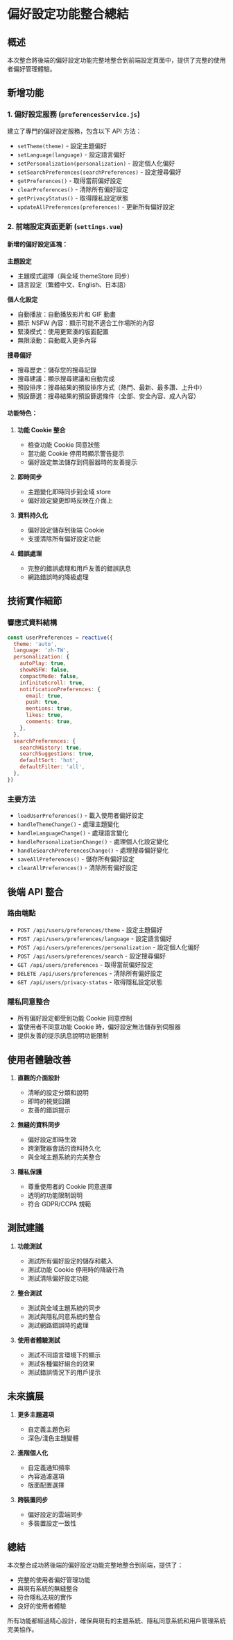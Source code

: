 # 偏好設定功能整合總結

## 概述

本次整合將後端的偏好設定功能完整地整合到前端設定頁面中，提供了完整的使用者偏好管理體驗。

## 新增功能

### 1. 偏好設定服務 (`preferencesService.js`)

建立了專門的偏好設定服務，包含以下 API 方法：

- `setTheme(theme)` - 設定主題偏好
- `setLanguage(language)` - 設定語言偏好
- `setPersonalization(personalization)` - 設定個人化偏好
- `setSearchPreferences(searchPreferences)` - 設定搜尋偏好
- `getPreferences()` - 取得當前偏好設定
- `clearPreferences()` - 清除所有偏好設定
- `getPrivacyStatus()` - 取得隱私設定狀態
- `updateAllPreferences(preferences)` - 更新所有偏好設定

### 2. 前端設定頁面更新 (`settings.vue`)

#### 新增的偏好設定區塊：

**主題設定**

- 主題模式選擇（與全域 themeStore 同步）
- 語言設定（繁體中文、English、日本語）

**個人化設定**

- 自動播放：自動播放影片和 GIF 動畫
- 顯示 NSFW 內容：顯示可能不適合工作場所的內容
- 緊湊模式：使用更緊湊的版面配置
- 無限滾動：自動載入更多內容

**搜尋偏好**

- 搜尋歷史：儲存您的搜尋記錄
- 搜尋建議：顯示搜尋建議和自動完成
- 預設排序：搜尋結果的預設排序方式（熱門、最新、最多讚、上升中）
- 預設篩選：搜尋結果的預設篩選條件（全部、安全內容、成人內容）

#### 功能特色：

1. **功能 Cookie 整合**

   - 檢查功能 Cookie 同意狀態
   - 當功能 Cookie 停用時顯示警告提示
   - 偏好設定無法儲存到伺服器時的友善提示

2. **即時同步**

   - 主題變化即時同步到全域 store
   - 偏好設定變更即時反映在介面上

3. **資料持久化**

   - 偏好設定儲存到後端 Cookie
   - 支援清除所有偏好設定功能

4. **錯誤處理**
   - 完整的錯誤處理和用戶友善的錯誤訊息
   - 網路錯誤時的降級處理

## 技術實作細節

### 響應式資料結構

```javascript
const userPreferences = reactive({
  theme: 'auto',
  language: 'zh-TW',
  personalization: {
    autoPlay: true,
    showNSFW: false,
    compactMode: false,
    infiniteScroll: true,
    notificationPreferences: {
      email: true,
      push: true,
      mentions: true,
      likes: true,
      comments: true,
    },
  },
  searchPreferences: {
    searchHistory: true,
    searchSuggestions: true,
    defaultSort: 'hot',
    defaultFilter: 'all',
  },
})
```

### 主要方法

- `loadUserPreferences()` - 載入使用者偏好設定
- `handleThemeChange()` - 處理主題變化
- `handleLanguageChange()` - 處理語言變化
- `handlePersonalizationChange()` - 處理個人化設定變化
- `handleSearchPreferencesChange()` - 處理搜尋偏好變化
- `saveAllPreferences()` - 儲存所有偏好設定
- `clearAllPreferences()` - 清除所有偏好設定

## 後端 API 整合

### 路由端點

- `POST /api/users/preferences/theme` - 設定主題偏好
- `POST /api/users/preferences/language` - 設定語言偏好
- `POST /api/users/preferences/personalization` - 設定個人化偏好
- `POST /api/users/preferences/search` - 設定搜尋偏好
- `GET /api/users/preferences` - 取得當前偏好設定
- `DELETE /api/users/preferences` - 清除所有偏好設定
- `GET /api/users/privacy-status` - 取得隱私設定狀態

### 隱私同意整合

- 所有偏好設定都受到功能 Cookie 同意控制
- 當使用者不同意功能 Cookie 時，偏好設定無法儲存到伺服器
- 提供友善的提示訊息說明功能限制

## 使用者體驗改善

1. **直觀的介面設計**

   - 清晰的設定分類和說明
   - 即時的視覺回饋
   - 友善的錯誤提示

2. **無縫的資料同步**

   - 偏好設定即時生效
   - 跨瀏覽器會話的資料持久化
   - 與全域主題系統的完美整合

3. **隱私保護**
   - 尊重使用者的 Cookie 同意選擇
   - 透明的功能限制說明
   - 符合 GDPR/CCPA 規範

## 測試建議

1. **功能測試**

   - 測試所有偏好設定的儲存和載入
   - 測試功能 Cookie 停用時的降級行為
   - 測試清除偏好設定功能

2. **整合測試**

   - 測試與全域主題系統的同步
   - 測試與隱私同意系統的整合
   - 測試網路錯誤時的處理

3. **使用者體驗測試**
   - 測試不同語言環境下的顯示
   - 測試各種偏好組合的效果
   - 測試錯誤情況下的用戶提示

## 未來擴展

1. **更多主題選項**

   - 自定義主題色彩
   - 深色/淺色主題變體

2. **進階個人化**

   - 自定義通知頻率
   - 內容過濾選項
   - 版面配置選擇

3. **跨裝置同步**
   - 偏好設定的雲端同步
   - 多裝置設定一致性

## 總結

本次整合成功將後端的偏好設定功能完整地整合到前端，提供了：

- 完整的使用者偏好管理功能
- 與現有系統的無縫整合
- 符合隱私法規的實作
- 良好的使用者體驗

所有功能都經過精心設計，確保與現有的主題系統、隱私同意系統和用戶管理系統完美協作。
